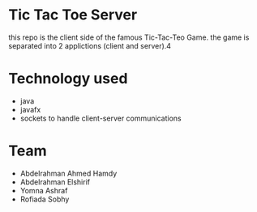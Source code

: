 # Tic Tac Toe Server
this repo is the client side of the famous Tic-Tac-Teo Game. the game is separated into 2 applictions (client and server).4

# Technology used
- java
- javafx
- sockets to handle client-server communications

# Team
- Abdelrahman Ahmed Hamdy
- Abdelrahman Elshirif
- Yomna Ashraf
- Rofiada Sobhy
